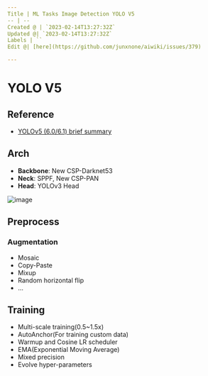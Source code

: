 ```yaml
---
Title | ML Tasks Image Detection YOLO V5
-- | --
Created @ | `2023-02-14T13:27:32Z`
Updated @| `2023-02-14T13:27:32Z`
Labels | ``
Edit @| [here](https://github.com/junxnone/aiwiki/issues/379)

---
```

# YOLO V5

## Reference

- [YOLOv5 (6.0/6.1) brief summary](https://github.com/ultralytics/yolov5/issues/6998)


## Arch

- **Backbone**: New CSP-Darknet53
- **Neck**: SPPF, New CSP-PAN
- **Head**: YOLOv3 Head



![image](https://user-images.githubusercontent.com/2216970/218751330-640d4c32-1553-45bf-913f-666ab594c199.png)

## Preprocess

### Augmentation

- Mosaic
- Copy-Paste
- Mixup
- Random horizontal flip
- ...


## Training

- Multi-scale training(0.5~1.5x)
- AutoAnchor(For training custom data)
- Warmup and Cosine LR scheduler
- EMA(Exponential Moving Average)
- Mixed precision
- Evolve hyper-parameters





